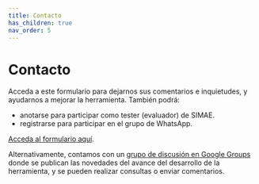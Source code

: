 ```yaml
---
title: Contacto
has_children: true
nav_order: 5
---
```

# Contacto

Acceda a este formulario para dejarnos sus comentarios e inquietudes, y ayudarnos a mejorar la herramienta. También podrá:
* anotarse para participar como tester (evaluador) de SIMAE.
* registrarse para participar en el grupo de WhatsApp.

[Acceda al formulario aquí](https://forms.gle/kABFnMF4jzv6ssZcA).

Alternativamente, contamos con un [grupo de discusión en Google Groups](https://groups.google.com/g/tiflosf-simae/) donde se publican las novedades del avance del desarrollo de la herramienta, y se pueden realizar consultas o enviar comentarios.
